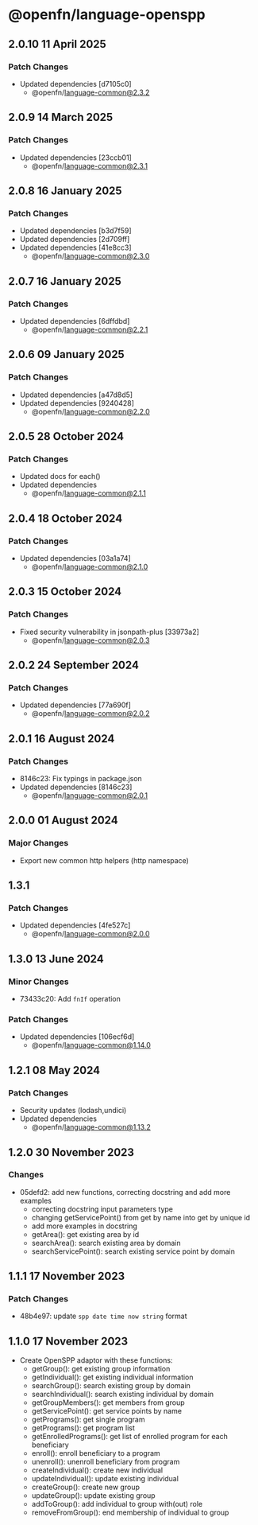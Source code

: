# @openfn/language-openspp

## 2.0.10 11 April 2025

### Patch Changes

* Updated dependencies \[d7105c0]
  * @openfn/language-common@2.3.2

## 2.0.9 14 March 2025

### Patch Changes

* Updated dependencies \[23ccb01]
  * @openfn/language-common@2.3.1

## 2.0.8 16 January 2025

### Patch Changes

* Updated dependencies \[b3d7f59]
* Updated dependencies \[2d709ff]
* Updated dependencies \[41e8cc3]
  * @openfn/language-common@2.3.0

## 2.0.7 16 January 2025

### Patch Changes

* Updated dependencies \[6dffdbd]
  * @openfn/language-common@2.2.1

## 2.0.6 09 January 2025

### Patch Changes

* Updated dependencies \[a47d8d5]
* Updated dependencies \[9240428]
  * @openfn/language-common@2.2.0

## 2.0.5 28 October 2024

### Patch Changes

* Updated docs for each()
* Updated dependencies
  * @openfn/language-common@2.1.1

## 2.0.4 18 October 2024

### Patch Changes

* Updated dependencies \[03a1a74]
  * @openfn/language-common@2.1.0

## 2.0.3 15 October 2024

### Patch Changes

* Fixed security vulnerability in jsonpath-plus \[33973a2]
  * @openfn/language-common@2.0.3

## 2.0.2 24 September 2024

### Patch Changes

* Updated dependencies \[77a690f]
  * @openfn/language-common@2.0.2

## 2.0.1 16 August 2024

### Patch Changes

* 8146c23: Fix typings in package.json
* Updated dependencies \[8146c23]
  * @openfn/language-common@2.0.1

## 2.0.0 01 August 2024

### Major Changes

* Export new common http helpers (http namespace)

## 1.3.1

### Patch Changes

* Updated dependencies \[4fe527c]
  * @openfn/language-common@2.0.0

## 1.3.0 13 June 2024

### Minor Changes

* 73433c20: Add `fnIf` operation

### Patch Changes

* Updated dependencies \[106ecf6d]
  * @openfn/language-common@1.14.0

## 1.2.1 08 May 2024

### Patch Changes

* Security updates (lodash,undici)
* Updated dependencies
  * @openfn/language-common@1.13.2

## 1.2.0 30 November 2023

### Changes

* 05defd2: add new functions, correcting docstring and add more examples
  * correcting docstring input parameters type
  * changing getServicePoint() from get by name into get by unique id
  * add more examples in docstring
  * getArea(): get existing area by id
  * searchArea(): search existing area by domain
  * searchServicePoint(): search existing service point by domain

## 1.1.1 17 November 2023

### Patch Changes

* 48b4e97: update `spp date time now string` format

## 1.1.0 17 November 2023

* Create OpenSPP adaptor with these functions:
  * getGroup(): get existing group information
  * getIndividual(): get existing individual information
  * searchGroup(): search existing group by domain
  * searchIndividual(): search existing individual by domain
  * getGroupMembers(): get members from group
  * getServicePoint(): get service points by name
  * getPrograms(): get single program
  * getPrograms(): get program list
  * getEnrolledPrograms(): get list of enrolled program for each beneficiary
  * enroll(): enroll beneficiary to a program
  * unenroll(): unenroll beneficiary from program
  * createIndividual(): create new individual
  * updateIndividual(): update existing individual
  * createGroup(): create new group
  * updateGroup(): update existing group
  * addToGroup(): add individual to group with(out) role
  * removeFromGroup(): end membership of individual to group
